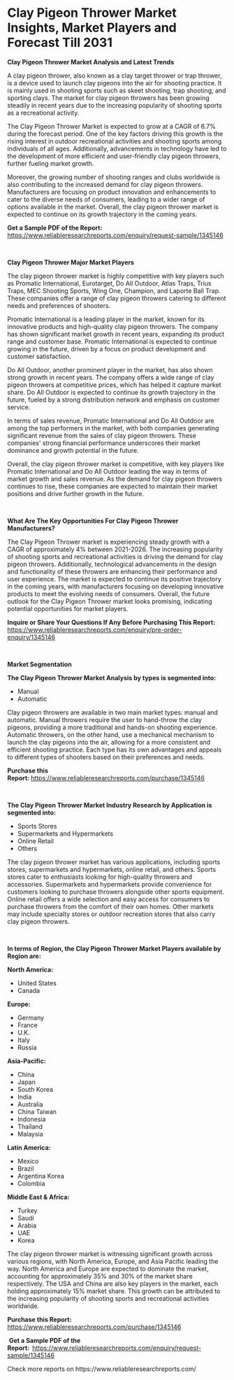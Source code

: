 <p><h1>Clay Pigeon Thrower Market Insights, Market Players and Forecast Till 2031</h1></p><p><strong>Clay Pigeon Thrower Market Analysis and Latest Trends</strong></p>
<p><p>A clay pigeon thrower, also known as a clay target thrower or trap thrower, is a device used to launch clay pigeons into the air for shooting practice. It is mainly used in shooting sports such as skeet shooting, trap shooting, and sporting clays. The market for clay pigeon throwers has been growing steadily in recent years due to the increasing popularity of shooting sports as a recreational activity. </p><p>The Clay Pigeon Thrower Market is expected to grow at a CAGR of 6.7% during the forecast period. One of the key factors driving this growth is the rising interest in outdoor recreational activities and shooting sports among individuals of all ages. Additionally, advancements in technology have led to the development of more efficient and user-friendly clay pigeon throwers, further fueling market growth.</p><p>Moreover, the growing number of shooting ranges and clubs worldwide is also contributing to the increased demand for clay pigeon throwers. Manufacturers are focusing on product innovation and enhancements to cater to the diverse needs of consumers, leading to a wider range of options available in the market. Overall, the clay pigeon thrower market is expected to continue on its growth trajectory in the coming years.</p></p>
<p><strong>Get a Sample PDF of the Report:&nbsp;</strong> <a href="https://www.reliableresearchreports.com/enquiry/request-sample/1345146">https://www.reliableresearchreports.com/enquiry/request-sample/1345146</a></p>
<p>&nbsp;</p>
<p><strong>Clay Pigeon Thrower Major Market Players</strong></p>
<p><p>The clay pigeon thrower market is highly competitive with key players such as Promatic International, Eurotarget, Do All Outdoor, Atlas Traps, Trius Traps, MEC Shooting Sports, Wing One, Champion, and Laporte Ball Trap. These companies offer a range of clay pigeon throwers catering to different needs and preferences of shooters.</p><p>Promatic International is a leading player in the market, known for its innovative products and high-quality clay pigeon throwers. The company has shown significant market growth in recent years, expanding its product range and customer base. Promatic International is expected to continue growing in the future, driven by a focus on product development and customer satisfaction.</p><p>Do All Outdoor, another prominent player in the market, has also shown strong growth in recent years. The company offers a wide range of clay pigeon throwers at competitive prices, which has helped it capture market share. Do All Outdoor is expected to continue its growth trajectory in the future, fueled by a strong distribution network and emphasis on customer service.</p><p>In terms of sales revenue, Promatic International and Do All Outdoor are among the top performers in the market, with both companies generating significant revenue from the sales of clay pigeon throwers. These companies' strong financial performance underscores their market dominance and growth potential in the future.</p><p>Overall, the clay pigeon thrower market is competitive, with key players like Promatic International and Do All Outdoor leading the way in terms of market growth and sales revenue. As the demand for clay pigeon throwers continues to rise, these companies are expected to maintain their market positions and drive further growth in the future.</p></p>
<p>&nbsp;</p>
<p><strong>What Are The Key Opportunities For Clay Pigeon Thrower Manufacturers?</strong></p>
<p><p>The Clay Pigeon Thrower market is experiencing steady growth with a CAGR of approximately 4% between 2021-2026. The increasing popularity of shooting sports and recreational activities is driving the demand for clay pigeon throwers. Additionally, technological advancements in the design and functionality of these throwers are enhancing their performance and user experience. The market is expected to continue its positive trajectory in the coming years, with manufacturers focusing on developing innovative products to meet the evolving needs of consumers. Overall, the future outlook for the Clay Pigeon Thrower market looks promising, indicating potential opportunities for market players.</p></p>
<p><strong>Inquire or Share Your Questions If Any Before Purchasing This Report:</strong> <a href="https://www.reliableresearchreports.com/enquiry/pre-order-enquiry/1345146">https://www.reliableresearchreports.com/enquiry/pre-order-enquiry/1345146</a></p>
<p>&nbsp;</p>
<p><strong>Market Segmentation</strong></p>
<p><strong>The Clay Pigeon Thrower Market Analysis by types is segmented into:</strong></p>
<p><ul><li>Manual</li><li>Automatic</li></ul></p>
<p><p>Clay pigeon throwers are available in two main market types: manual and automatic. Manual throwers require the user to hand-throw the clay pigeons, providing a more traditional and hands-on shooting experience. Automatic throwers, on the other hand, use a mechanical mechanism to launch the clay pigeons into the air, allowing for a more consistent and efficient shooting practice. Each type has its own advantages and appeals to different types of shooters based on their preferences and needs.</p></p>
<p><strong>Purchase this Report:&nbsp;</strong><a href="https://www.reliableresearchreports.com/purchase/1345146">https://www.reliableresearchreports.com/purchase/1345146</a></p>
<p>&nbsp;</p>
<p><strong>The Clay Pigeon Thrower Market Industry Research by Application is segmented into:</strong></p>
<p><ul><li>Sports Stores</li><li>Supermarkets and Hypermarkets</li><li>Online Retail</li><li>Others</li></ul></p>
<p><p>The clay pigeon thrower market has various applications, including sports stores, supermarkets and hypermarkets, online retail, and others. Sports stores cater to enthusiasts looking for high-quality throwers and accessories. Supermarkets and hypermarkets provide convenience for customers looking to purchase throwers alongside other sports equipment. Online retail offers a wide selection and easy access for consumers to purchase throwers from the comfort of their own homes. Other markets may include specialty stores or outdoor recreation stores that also carry clay pigeon throwers.</p></p>
<p>&nbsp;</p>
<p><strong>In terms of Region, the Clay Pigeon Thrower Market Players available by Region are:</strong></p>
<p>
    <p> <strong> North America: </strong>
        <ul>
            <li>United States</li>
            <li>Canada</li>
        </ul>
        </p> 
    <p> <strong> Europe: </strong>
        <ul>
            <li>Germany</li>
            <li>France</li>
            <li>U.K.</li>
            <li>Italy</li>
            <li>Russia</li>
        </ul>
        </p> 
    <p> <strong> Asia-Pacific: </strong>
        <ul>
            <li>China</li>
            <li>Japan</li>
            <li>South Korea</li>
            <li>India</li>
            <li>Australia</li>
            <li>China Taiwan</li>
            <li>Indonesia</li>
            <li>Thailand</li>
            <li>Malaysia</li>
        </ul>
        </p> 
    <p> <strong> Latin America: </strong>
        <ul>
            <li>Mexico</li>
            <li>Brazil</li>
            <li>Argentina Korea</li>
            <li>Colombia</li>
        </ul>
        </p> 
    <p> <strong> Middle East & Africa: </strong>
        <ul>
            <li>Turkey</li>
            <li>Saudi</li>
            <li>Arabia</li>
            <li>UAE</li>
            <li>Korea</li>
        </ul>
    </p>
    </p>
<p><p>The clay pigeon thrower market is witnessing significant growth across various regions, with North America, Europe, and Asia Pacific leading the way. North America and Europe are expected to dominate the market, accounting for approximately 35% and 30% of the market share respectively. The USA and China are also key players in the market, each holding approximately 15% market share. This growth can be attributed to the increasing popularity of shooting sports and recreational activities worldwide.</p></p>
<p><strong>Purchase this Report: </strong><a href="https://www.reliableresearchreports.com/purchase/1345146">https://www.reliableresearchreports.com/purchase/1345146</a></p>
<p>&nbsp;<strong>Get a Sample PDF of the Report:&nbsp;&nbsp;</strong><a href="https://www.reliableresearchreports.com/enquiry/request-sample/1345146">https://www.reliableresearchreports.com/enquiry/request-sample/1345146</a></p>
<p><strong></strong></p>
<p>Check more reports on https://www.reliableresearchreports.com/</p>